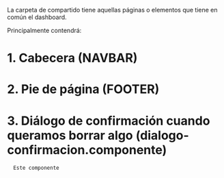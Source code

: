 La carpeta de compartido tiene aquellas páginas o elementos que tiene en común el dashboard. 

Principalmente contendrá:

#  1. Cabecera (NAVBAR)

#  2. Pie de página (FOOTER)

#  3. Diálogo de confirmación cuando queramos borrar algo (dialogo-confirmacion.componente)
      Este componente

